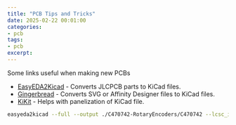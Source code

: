 ```yaml
---
title: "PCB Tips and Tricks"
date: 2025-02-22 00:01:00
categories:
- pcb
tags:
- pcb
excerpt: 
---
```


Some links useful when making new PCBs

- [EasyEDA2Kicad](https://github.com/uPesy/easyeda2kicad.py) - Converts JLCPCB parts to KiCad files.
- [Gingerbread](https://gingerbread.wntr.dev/index.html) - Converts SVG or Affinity Designer files to KiCad files.
- [KiKit](https://github.com/yaqwsx/KiKit) - Helps with panelization of KiCad file.

```bash
easyeda2kicad --full --output ./C470742-RotaryEncoders/C470742 --lcsc_id=C470742
```
